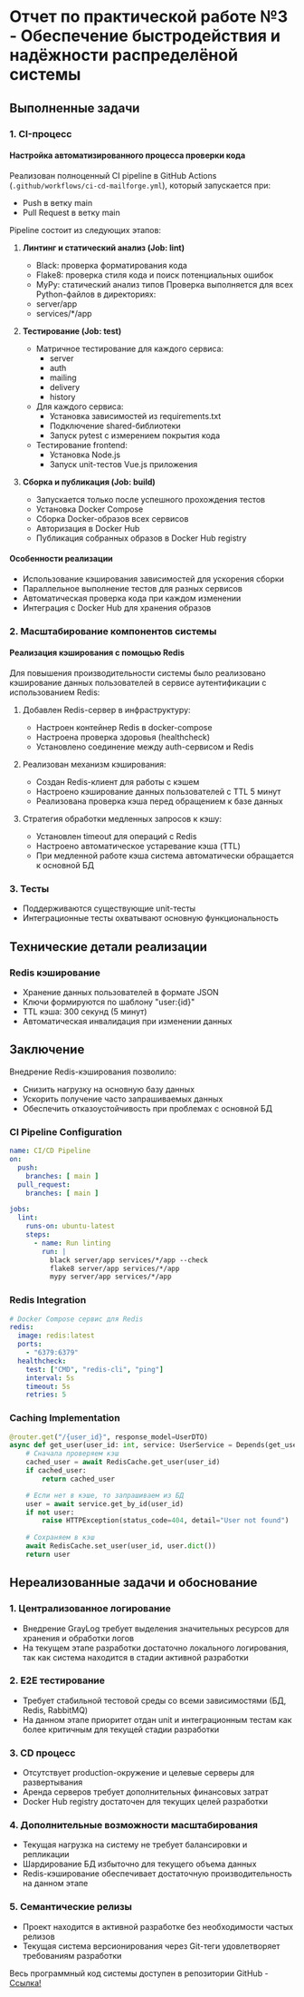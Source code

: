 # Отчет по практической работе №3 - Обеспечение быстродействия и надёжности распределёной системы

## Выполненные задачи

### 1. CI-процесс
#### Настройка автоматизированного процесса проверки кода

Реализован полноценный CI pipeline в GitHub Actions (`.github/workflows/ci-cd-mailforge.yml`), который запускается при:
- Push в ветку main
- Pull Request в ветку main

Pipeline состоит из следующих этапов:

1. **Линтинг и статический анализ (Job: lint)**
   - Black: проверка форматирования кода
   - Flake8: проверка стиля кода и поиск потенциальных ошибок
   - MyPy: статический анализ типов
   Проверка выполняется для всех Python-файлов в директориях:
   - server/app
   - services/*/app

2. **Тестирование (Job: test)**
   - Матричное тестирование для каждого сервиса:
     - server
     - auth
     - mailing
     - delivery
     - history
   - Для каждого сервиса:
     - Установка зависимостей из requirements.txt
     - Подключение shared-библиотеки
     - Запуск pytest с измерением покрытия кода
   - Тестирование frontend:
     - Установка Node.js
     - Запуск unit-тестов Vue.js приложения

3. **Сборка и публикация (Job: build)**
   - Запускается только после успешного прохождения тестов
   - Установка Docker Compose
   - Сборка Docker-образов всех сервисов
   - Авторизация в Docker Hub
   - Публикация собранных образов в Docker Hub registry

#### Особенности реализации
- Использование кэширования зависимостей для ускорения сборки
- Параллельное выполнение тестов для разных сервисов
- Автоматическая проверка кода при каждом изменении
- Интеграция с Docker Hub для хранения образов


### 2. Масштабирование компонентов системы
#### Реализация кэширования с помощью Redis

Для повышения производительности системы было реализовано кэширование данных пользователей в сервисе аутентификации с использованием Redis:

1. Добавлен Redis-сервер в инфраструктуру:
   - Настроен контейнер Redis в docker-compose
   - Настроена проверка здоровья (healthcheck)
   - Установлено соединение между auth-сервисом и Redis

2. Реализован механизм кэширования:
   - Создан Redis-клиент для работы с кэшем
   - Настроено кэширование данных пользователей с TTL 5 минут
   - Реализована проверка кэша перед обращением к базе данных

3. Стратегия обработки медленных запросов к кэшу:
   - Установлен timeout для операций с Redis
   - Настроено автоматическое устаревание кэша (TTL)
   - При медленной работе кэша система автоматически обращается к основной БД

### 3. Тесты
- Поддерживаются существующие unit-тесты
- Интеграционные тесты охватывают основную функциональность

## Технические детали реализации

### Redis кэширование
- Хранение данных пользователей в формате JSON
- Ключи формируются по шаблону "user:{id}"
- TTL кэша: 300 секунд (5 минут)
- Автоматическая инвалидация при изменении данных

## Заключение
Внедрение Redis-кэширования позволило:
- Снизить нагрузку на основную базу данных
- Ускорить получение часто запрашиваемых данных
- Обеспечить отказоустойчивость при проблемах с основной БД

### CI Pipeline Configuration
```yml
name: CI/CD Pipeline
on:
  push:
    branches: [ main ]
  pull_request:
    branches: [ main ]

jobs:
  lint:
    runs-on: ubuntu-latest 
    steps:
      - name: Run linting
        run: |
          black server/app services/*/app --check
          flake8 server/app services/*/app
          mypy server/app services/*/app
```

### Redis Integration
```yml
# Docker Compose сервис для Redis
redis:
  image: redis:latest
  ports:
    - "6379:6379"
  healthcheck:
    test: ["CMD", "redis-cli", "ping"]
    interval: 5s
    timeout: 5s
    retries: 5
```

### Caching Implementation
```python
@router.get("/{user_id}", response_model=UserDTO)
async def get_user(user_id: int, service: UserService = Depends(get_user_service)):
    # Сначала проверяем кэш
    cached_user = await RedisCache.get_user(user_id)
    if cached_user:
        return cached_user

    # Если нет в кэше, то запрашиваем из БД
    user = await service.get_by_id(user_id)
    if not user:
        raise HTTPException(status_code=404, detail="User not found")
    
    # Сохраняем в кэш
    await RedisCache.set_user(user_id, user.dict())
    return user
```

## Нереализованные задачи и обоснование

### 1. Централизованное логирование
- Внедрение GrayLog требует выделения значительных ресурсов для хранения и обработки логов
- На текущем этапе разработки достаточно локального логирования, так как система находится в стадии активной разработки

### 2. E2E тестирование
- Требует стабильной тестовой среды со всеми зависимостями (БД, Redis, RabbitMQ)
- На данном этапе приоритет отдан unit и интеграционным тестам как более критичным для текущей стадии разработки

### 3. CD процесс
- Отсутствует production-окружение и целевые серверы для развертывания
- Аренда серверов требует дополнительных финансовых затрат
- Docker Hub registry достаточен для текущих целей разработки

### 4. Дополнительные возможности масштабирования
- Текущая нагрузка на систему не требует балансировки и репликации
- Шардирование БД избыточно для текущего объема данных
- Redis-кэширование обеспечивает достаточную производительность на данном этапе

### 5. Семантические релизы
- Проект находится в активной разработке без необходимости частых релизов
- Текущая система версионирования через Git-теги удовлетворяет требованиям разработки


Весь программный код системы доступен в репозитории GitHub - [Ссылка!](https://github.com/KosmixGT/mailforge)
